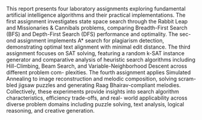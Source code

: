 This report presents four laboratory assignments
exploring fundamental artificial intelligence algorithms and their
practical implementations. The first assignment investigates state
space search through the Rabbit Leap and Missionaries &
Cannibals problems, comparing Breadth-First Search (BFS) and
Depth-First Search (DFS) performance and optimality. The sec-
ond assignment implements A* search for plagiarism detection,
demonstrating optimal text alignment with minimal edit distance.
The third assignment focuses on SAT solving, featuring a random
k-SAT instance generator and comparative analysis of heuristic
search algorithms including Hill-Climbing, Beam Search, and
Variable-Neighborhood Descent across different problem com-
plexities. The fourth assignment applies Simulated Annealing to
image reconstruction and melodic composition, solving scram-
bled jigsaw puzzles and generating Raag Bhairav-compliant
melodies. Collectively, these experiments provide insights into
search algorithm characteristics, efficiency trade-offs, and real-
world applicability across diverse problem domains including
puzzle solving, text analysis, logical reasoning, and creative
generation.
